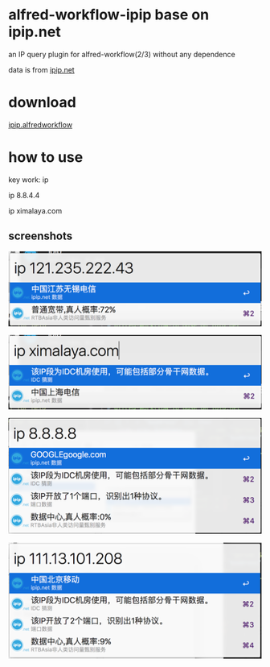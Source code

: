 # alfred-workflow-ipip base on ipip.net

an IP query plugin for alfred-workflow(2/3) without any dependence

data is from [ipip.net](https://www.ipip.net/)


# download

[ipip.alfredworkflow](https://github.com/caorong/ipip-alfred-workflow/releases/download/1.0.0/ipip.alfredworkflow)

# how to use

key work: ip

ip 8.8.4.4

ip ximalaya.com

## screenshots

![1](screenshots/1.png)

![2](screenshots/2.png)

![3](screenshots/3.png)

![4](screenshots/4.png)
